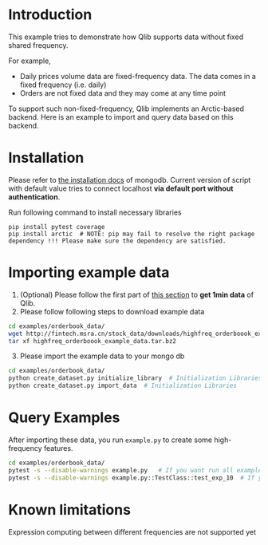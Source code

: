 # Introduction

This example tries to demonstrate how Qlib supports data without fixed shared frequency.

For example,
- Daily prices volume data are fixed-frequency data. The data comes in a fixed frequency (i.e. daily)
- Orders are not fixed data and they may come at any time point

To support such non-fixed-frequency, Qlib implements an Arctic-based backend.
Here is an example to import and query data based on this backend.

# Installation

Please refer to [the installation docs](https://docs.mongodb.com/manual/installation/) of mongodb.
Current version of script with default value tries to connect localhost **via default port without authentication**.

Run following command to install necessary libraries
```
pip install pytest coverage
pip install arctic  # NOTE: pip may fail to resolve the right package dependency !!! Please make sure the dependency are satisfied.
```

# Importing example data


1. (Optional) Please follow the first part of [this section](https://github.com/microsoft/qlib#data-preparation) to **get 1min data** of Qlib.
2. Please follow following steps to download example data
```bash
cd examples/orderbook_data/
wget http://fintech.msra.cn/stock_data/downloads/highfreq_orderboook_example_data.tar.bz2
tar xf highfreq_orderboook_example_data.tar.bz2
```

3. Please import the example data to your mongo db
```bash
cd examples/orderbook_data/
python create_dataset.py initialize_library  # Initialization Libraries
python create_dataset.py import_data  # Initialization Libraries
```

# Query Examples

After importing these data, you run `example.py` to create some high-frequency features.
```bash
cd examples/orderbook_data/
pytest -s --disable-warnings example.py   # If you want run all examples
pytest -s --disable-warnings example.py::TestClass::test_exp_10  # If you want to run specific example
```


# Known limitations
Expression computing between different frequencies are not supported yet
